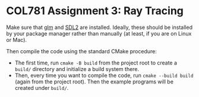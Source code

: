 # COL781 Assignment 3: Ray Tracing

Make sure that [glm](https://github.com/g-truc/glm) and [SDL2](https://www.libsdl.org/) are installed. Ideally, these should be installed by your package manager rather than manually (at least, if you are on Linux or Mac).

Then compile the code using the standard CMake procedure:

- The first time, run `cmake -B build` from the project root to create a `build/` directory and initialize a build system there.
- Then, every time you want to compile the code, run `cmake --build build` (again from the project root). Then the example programs will be created under `build/`.